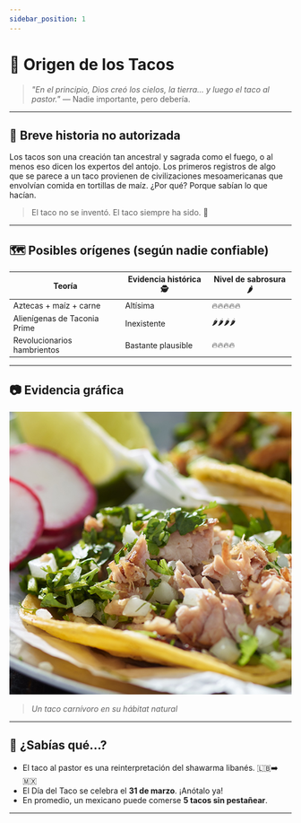 ```yaml
---
sidebar_position: 1
---
```

# 🌮 Origen de los Tacos

> *"En el principio, Dios creó los cielos, la tierra... y luego el taco al pastor."* — Nadie importante, pero debería.

---

## 📜 Breve historia no autorizada

Los tacos son una creación tan ancestral y sagrada como el fuego, o al menos eso dicen los expertos del antojo. Los primeros registros de algo que se parece a un taco provienen de civilizaciones mesoamericanas que envolvían comida en tortillas de maíz. ¿Por qué? Porque sabían lo que hacían.

> El taco no se inventó. El taco siempre ha sido. 🌌

---

## 🗺️ Posibles orígenes (según nadie confiable)

| Teoría                         | Evidencia histórica 🕵️ | Nivel de sabrosura 🌶️ |
|-------------------------------|-------------------------|------------------------|
| Aztecas + maíz + carne        | Altísima                | 🔥🔥🔥🔥🔥              |
| Alienígenas de Taconia Prime | Inexistente             | 🌶️🌶️🌶️🌶️              |
| Revolucionarios hambrientos  | Bastante plausible      | 🔥🔥🔥🔥                |

---

## 📷 Evidencia gráfica

![taco divino](./img/carnitas.png)
> *Un taco carnívoro en su hábitat natural*

---

## 🧠 ¿Sabías qué...?

- El taco al pastor es una reinterpretación del shawarma libanés. 🇱🇧➡️🇲🇽
- El Día del Taco se celebra el **31 de marzo**. ¡Anótalo ya!
- En promedio, un mexicano puede comerse **5 tacos sin pestañear**.

---